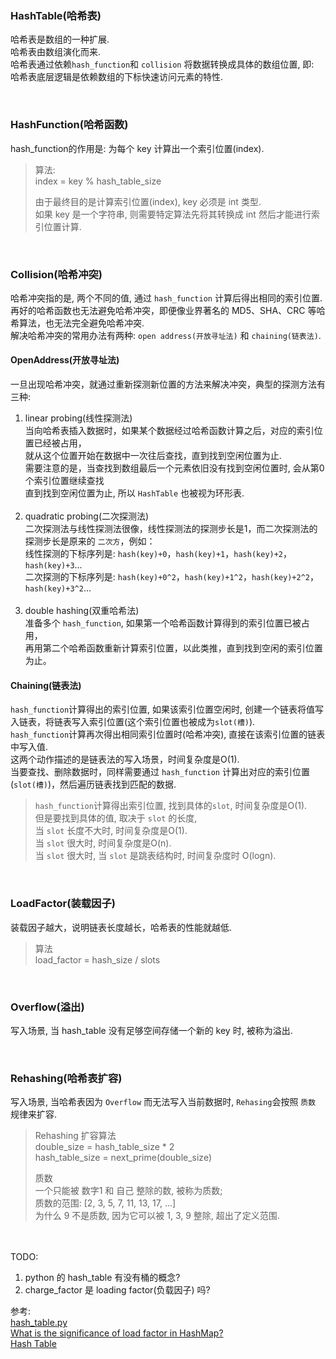 ### HashTable(哈希表)
哈希表是数组的一种扩展.  
哈希表由数组演化而来.  
哈希表通过依赖`hash_function`和 `collision` 将数据转换成具体的数组位置, 即:   
哈希表底层逻辑是依赖数组的下标快速访问元素的特性.


&nbsp;   
### HashFunction(哈希函数)
hash_function的作用是: 为每个 key 计算出一个索引位置(index).  
> 算法:  
> index = key % hash_table_size  
> 
> 由于最终目的是计算索引位置(index), key 必须是 int 类型.    
> 如果 key 是一个字符串, 则需要特定算法先将其转换成 int 然后才能进行索引位置计算.


&nbsp;   
### Collision(哈希冲突)
哈希冲突指的是, 两个不同的值, 通过 `hash_function` 计算后得出相同的索引位置.  
再好的哈希函数也无法避免哈希冲突，即便像业界著名的 MD5、SHA、CRC 等哈希算法，也无法完全避免哈希冲突.   
解决哈希冲突的常用办法有两种: `open address(开放寻址法)` 和 `chaining(链表法)`.  


#### OpenAddress(开放寻址法)
一旦出现哈希冲突，就通过重新探测新位置的方法来解决冲突，典型的探测方法有三种: 
1. linear probing(线性探测法)  
   当向哈希表插入数据时，如果某个数据经过哈希函数计算之后，对应的索引位置已经被占用，  
   就从这个位置开始在数据中一次往后查找，直到找到空闲位置为止.  
   需要注意的是，当查找到数组最后一个元素依旧没有找到空闲位置时, 会从第0个索引位置继续查找  
   直到找到空闲位置为止, 所以 `HashTable` 也被视为环形表.  
&nbsp;  
2. quadratic probing(二次探测法)  
   二次探测法与线性探测法很像，线性探测法的探测步长是1，而二次探测法的探测步长是原来的 `二次方`，例如：  
   线性探测的下标序列是: `hash(key)+0`，`hash(key)+1`，`hash(key)+2`，`hash(key)+3`...  
   二次探测的下标序列是: `hash(key)+0^2`，`hash(key)+1^2`，`hash(key)+2^2`，`hash(key)+3^2`...  
&nbsp;   
3. double hashing(双重哈希法)   
   准备多个 `hash_function`, 如果第一个哈希函数计算得到的索引位置已被占用，  
   再用第二个哈希函数重新计算索引位置，以此类推，直到找到空闲的索引位置为止。


#### Chaining(链表法)
`hash_function`计算得出的索引位置, 如果该索引位置空闲时, 创建一个链表将值写入链表，将链表写入索引位置(这个索引位置也被成为`slot(槽)`).  
`hash_function`计算再次得出相同索引位置时(哈希冲突), 直接在该索引位置的链表中写入值.  
这两个动作描述的是链表法的写入场景，时间复杂度是O(1).  
当要查找、删除数据时，同样需要通过 `hash_function` 计算出对应的索引位置(`slot(槽)`)，然后遍历链表找到匹配的数据.  

> `hash_function`计算得出索引位置, 找到具体的`slot`, 时间复杂度是O(1).  
> 但是要找到具体的值, 取决于 `slot` 的长度,   
> 当 `slot` 长度不大时, 时间复杂度是O(1).  
> 当 `slot` 很大时, 时间复杂度是O(n).  
> 当 `slot` 很大时, 当 `slot` 是跳表结构时, 时间复杂度时 O(logn).  


&nbsp;  
### LoadFactor(装载因子)
装载因子越大，说明链表长度越长，哈希表的性能就越低.  
> 算法  
> load_factor = hash_size / slots



&nbsp;  
### Overflow(溢出)
写入场景, 当 hash_table 没有足够空间存储一个新的 key 时, 被称为溢出.   

&nbsp;  
### Rehashing(哈希表扩容)
写入场景, 当哈希表因为 `Overflow` 而无法写入当前数据时, `Rehasing`会按照 `质数` 规律来扩容. 

> Rehashing 扩容算法  
> double_size = hash_table_size * 2  
> hash_table_size = next_prime(double_size)
> 
> 质数  
> 一个只能被 数字1 和 自己 整除的数, 被称为质数;   
> 质数的范围: [2, 3, 5, 7, 11, 13, 17, ...]   
> 为什么 9 不是质数, 因为它可以被 1, 3, 9 整除, 超出了定义范围.  



&nbsp;  
&nbsp;  
TODO:
1. python 的 hash_table 有没有桶的概念?
2. charge_factor 是 loading factor(负载因子) 吗?


参考:  
[hash_table.py](https://github.com/TheAlgorithms/Python/blob/master/data_structures/hashing/hash_table.py)  
[What is the significance of load factor in HashMap?](https://stackoverflow.com/questions/10901752/what-is-the-significance-of-load-factor-in-hashmap)   
[Hash Table](http://web.engr.oregonstate.edu/~sinisa/courses/OSU/CS261/CS261_Textbook/Chapter12.pdf)   
